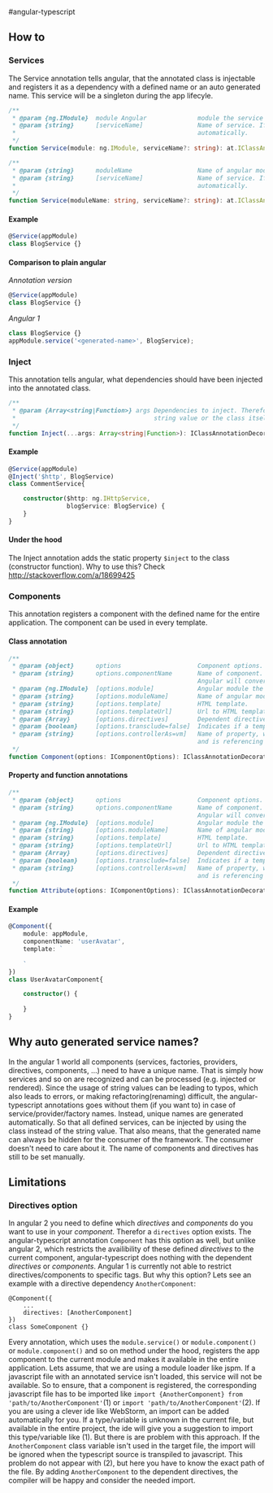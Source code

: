 #angular-typescript


## How to

### Services
The Service annotation tells angular, that the annotated class is injectable and registers it as a dependency with a
defined name or an auto generated name. This service will be a singleton during the app lifecyle.
```typescript
/**
 * @param {ng.IModule}  module Angular              module the service belongs to.
 * @param {string}      [serviceName]               Name of service. If not set, a unique name will generated 
 *                                                  automatically.
 */
function Service(module: ng.IModule, serviceName?: string): at.IClassAnnotationDecorator {}

/**
 * @param {string}      moduleName                  Name of angular module the service belongs to.
 * @param {string}      [serviceName]               Name of service. If not set, a unique name will generated 
 *                                                  automatically.
 */
function Service(moduleName: string, serviceName?: string): at.IClassAnnotationDecorator {}
```
#### Example
```typescript
@Service(appModule)
class BlogService {}
```
#### Comparison to plain angular

*Annotation version*
```typescript
@Service(appModule)
class BlogService {}
```
*Angular 1*
```typescript
class BlogService {}
appModule.service('<generated-name>', BlogService);
```

### Inject
This annotation tells angular, what dependencies should have been injected into the annotated class.
```typescript
/**
 * @param {Array<string|Function>} args Dependencies to inject. Therefor the dependencies can be named via
 *                                      string value or the class itself can passed.
 */
function Inject(...args: Array<string|Function>): IClassAnnotationDecorator {}
```
#### Example
```typescript
@Service(appModule)
@Inject('$http', BlogService)
class CommentService{

    constructor($http: ng.IHttpService,
                blogService: BlogService) {
    }
}
```
#### Under the hood
The Inject annotation adds the static property `$inject` to the class (constructor function). Why to use this? Check
http://stackoverflow.com/a/18699425

### Components
This annotation registers a component with the defined name for the entire application. The component can be used
in every template.
#### Class annotation
```typescript
/**
 * @param {object}      options                     Component options.
 * @param {string}      options.componentName       Name of component. Should defined in camel case. 
                                                    Angular will convert it automatically to dash-case. 
 * @param {ng.IModule}  [options.module]            Angular module the component belongs to.
 * @param {string}      [options.moduleName]        Name of angular module the component belongs to
 * @param {string}      [options.template]          HTML template.
 * @param {string}      [options.templateUrl]       Url to HTML template.
 * @param {Array}       [options.directives]        Dependent directives (dummy, see Directive option).
 * @param {boolean}     [options.transclude=false]  Indicates if a template can be passed or not.
 * @param {string}      [options.controllerAs=vm]   Name of property, which is available in the template
                                                    and is referencing the component controller instance.
 */
function Component(options: IComponentOptions): IClassAnnotationDecorator {}
```
#### Property and function annotations
```typescript
/**
 * @param {object}      options                     Component options.
 * @param {string}      options.componentName       Name of component. Should defined in camel case. 
                                                    Angular will convert it automatically to dash-case. 
 * @param {ng.IModule}  [options.module]            Angular module the component belongs to.
 * @param {string}      [options.moduleName]        Name of angular module the component belongs to
 * @param {string}      [options.template]          HTML template.
 * @param {string}      [options.templateUrl]       Url to HTML template.
 * @param {Array}       [options.directives]        Dependent directives (dummy, see Directive option).
 * @param {boolean}     [options.transclude=false]  Indicates if a template can be passed or not.
 * @param {string}      [options.controllerAs=vm]   Name of property, which is available in the template
                                                    and is referencing the component controller instance.
 */
function Attribute(options: IComponentOptions): IClassAnnotationDecorator {}
```
#### Example
```typescript
@Component({
    module: appModule,
    componentName: 'userAvatar',
    template: `
        
    `
})
class UserAvatarComponent{

    constructor() {
        
    }
}
```

## Why auto generated service names?
In the angular 1 world all components (services, factories, providers, directives, components, ...) need to have a
unique name.
That is simply how services and so on are recognized and can be processed (e.g. injected or rendered).
Since the usage of string values can be leading to typos, which also leads to errors, or making refactoring(renaming)
difficult, the angular-typescript annotations goes without them (if you want to) in case of service/provider/factory names. Instead,
unique names are generated automatically. So that all defined services, can be injected by using the class instead of
the string value. That also means, that the generated name can always be hidden for the consumer of the framework.
 The consumer doesn't need to care about it.
The name of components and directives has still to be set manually.

## Limitations

### Directives option
In angular 2 you need to define which *directives* and *components* do you want to use in your *component*. Therefor a
`directives` option exists. The angular-typescript annotation `Component` has this option as well, but unlike angular 2,
which restricts the availibility of these defined *directives* to the current component, angular-typescript
does nothing with the dependent *directives* or *components*. Angular 1 is currently not able to restrict
directives/components to specific tags. But why this option? Lets see an example with a directive dependency
`AnotherComponent`:
```
@Component({
    ...
    directives: [AnotherComponent]
})
class SomeComponent {}
```
Every annotation, which uses the `module.service()` or `module.component()` or `module.component()` and so on method under the
hood, registers the app component to the current module and makes it available in the entire application. Lets assume,
that we are using a module loader like jspm. If a javascript file with an annotated service isn't loaded, this service
will not be available. So to ensure, that a component is registered, the corresponding javascript file has
to be imported like `import {AnotherComponent} from 'path/to/AnotherComponent'`(1) or
`import 'path/to/AnotherComponent'`(2). If you are using a clever ide like WebStorm, an import can be added
automatically for you. If a type/variable is unknown in the current file, but available in the entire project, the ide
will give you a suggestion to import this type/variable like (1). But there is are problem with this approach.
If the `AnotherComponent` class variable isn't used in the target file, the import will be ignored when the typescript
source is transpiled to javascript. This problem do not appear with (2), but here you have to know the exact path
of the file. By adding `AnotherComponent` to the dependent directives, the compiler will be happy and consider the
needed import.
